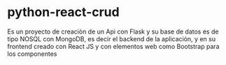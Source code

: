 # python-react-crud

Es un proyecto de creaciòn de un Api con Flask y su base de datos es de tipo NOSQL con MongoDB, es decir el backend de la aplicaciòn,
y en su frontend creado con React JS y con elementos web como Bootstrap para los componentes
